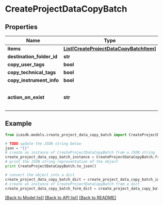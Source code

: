 # CreateProjectDataCopyBatch


## Properties
Name | Type | Description | Notes
------------ | ------------- | ------------- | -------------
**items** | [**List[CreateProjectDataCopyBatchItem]**](CreateProjectDataCopyBatchItem.md) |  | 
**destination_folder_id** | **str** |  | [optional] 
**copy_user_tags** | **bool** |  | 
**copy_technical_tags** | **bool** |  | 
**copy_instrument_info** | **bool** |  | 
**action_on_exist** | **str** | only applicable on files, not on folders | 

## Example

```python
from icasdk.models.create_project_data_copy_batch import CreateProjectDataCopyBatch

# TODO update the JSON string below
json = "{}"
# create an instance of CreateProjectDataCopyBatch from a JSON string
create_project_data_copy_batch_instance = CreateProjectDataCopyBatch.from_json(json)
# print the JSON string representation of the object
print CreateProjectDataCopyBatch.to_json()

# convert the object into a dict
create_project_data_copy_batch_dict = create_project_data_copy_batch_instance.to_dict()
# create an instance of CreateProjectDataCopyBatch from a dict
create_project_data_copy_batch_form_dict = create_project_data_copy_batch.from_dict(create_project_data_copy_batch_dict)
```
[[Back to Model list]](../README.md#documentation-for-models) [[Back to API list]](../README.md#documentation-for-api-endpoints) [[Back to README]](../README.md)


